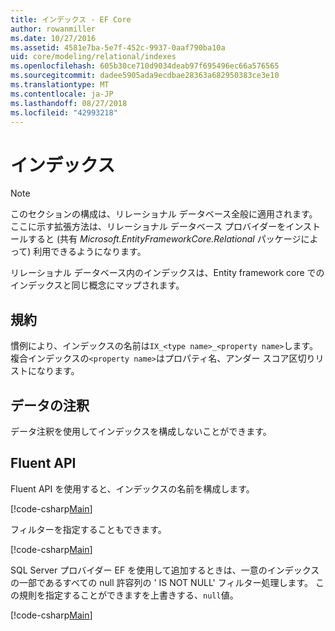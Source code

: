 ```yaml
---
title: インデックス - EF Core
author: rowanmiller
ms.date: 10/27/2016
ms.assetid: 4581e7ba-5e7f-452c-9937-0aaf790ba10a
uid: core/modeling/relational/indexes
ms.openlocfilehash: 605b30ce710d9034deab97f695496ec66a576565
ms.sourcegitcommit: dadee5905ada9ecdbae28363a682950383ce3e10
ms.translationtype: MT
ms.contentlocale: ja-JP
ms.lasthandoff: 08/27/2018
ms.locfileid: "42993218"
---
```

# <a name="indexes"></a>インデックス

> [!NOTE]  
> このセクションの構成は、リレーショナル データベース全般に適用されます。 ここに示す拡張方法は、リレーショナル データベース プロバイダーをインストールすると (共有 *Microsoft.EntityFrameworkCore.Relational* パッケージによって) 利用できるようになります。

リレーショナル データベース内のインデックスは、Entity framework core でのインデックスと同じ概念にマップされます。

## <a name="conventions"></a>規約

慣例により、インデックスの名前は`IX_<type name>_<property name>`します。 複合インデックスの`<property name>`はプロパティ名、アンダー スコア区切りリストになります。

## <a name="data-annotations"></a>データの注釈

データ注釈を使用してインデックスを構成しないことができます。

## <a name="fluent-api"></a>Fluent API

Fluent API を使用すると、インデックスの名前を構成します。

[!code-csharp[Main](../../../../samples/core/Modeling/FluentAPI/Samples/Relational/IndexName.cs?name=Model&highlight=9)]

フィルターを指定することもできます。

[!code-csharp[Main](../../../../samples/core/Modeling/FluentAPI/Samples/Relational/IndexFilter.cs?name=Model&highlight=9)]

SQL Server プロバイダー EF を使用して追加するときは、一意のインデックスの一部であるすべての null 許容列の ' IS NOT NULL' フィルター処理します。 この規則を指定することができますを上書きする、`null`値。

[!code-csharp[Main](../../../../samples/core/Modeling/FluentAPI/Samples/Relational/IndexNoFilter.cs?name=Model&highlight=10)]
